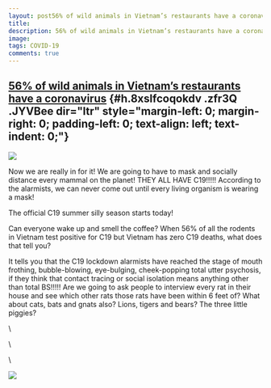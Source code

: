 ```yaml
---
layout: post56% of wild animals in Vietnam’s restaurants have a coronavirus
title: 
description: 56% of wild animals in Vietnam’s restaurants have a coronavirus
image: 
tags: COVID-19
comments: true
---
```


[56% of wild animals in Vietnam’s restaurants have a coronavirus](https://www.google.com/url?q=https%3A%2F%2Fnypost.com%2F2020%2F06%2F20%2F56-of-wild-animals-in-vietnams-restaurants-have-coronaviruses%2F&sa=D&sntz=1&usg=AFQjCNEWWDULzhrpad-zVRgKLr5rUwmnsA) {#h.8xslfcoqokdv .zfr3Q .JYVBee dir="ltr" style="margin-left: 0; margin-right: 0; padding-left: 0; text-align: left; text-indent: 0;"}
---------------------------------------------------------------------------------------------------------------------------------------------------------------------------------------------------------------------------------------------------------------

[![](https://lh4.googleusercontent.com/yNwQApQ80YYtxPg86cgyccl1hJLtaEs0oTZCNDC036U5f1Y-zIT5lsRJgEI_kJmcS5XpEc8U_VX7WGqBkiBSTar9jbiKaCaGLduAgkIlGvqdw24nGZ4=w1280)](https://www.google.com/url?q=https%3A%2F%2Fredcap.med.usc.edu%2Fsurveys%2F%3Fs%3DJ7KEL4YTKT&sa=D&sntz=1&usg=AFQjCNGgmJPVlIxKzdq9Pd16K5HC0kstRQ)

Now we are really in for it! We are going to have to mask and socially
distance every mammal on the planet! THEY ALL HAVE C19!!!!! According to
the alarmists, we can never come out until every living organism is
wearing a mask!

The official C19 summer silly season starts today!

Can everyone wake up and smell the coffee? When 56% of all the rodents
in Vietnam test positive for C19 but Vietnam has zero C19 deaths, what
does that tell you?

It tells you that the C19 lockdown alarmists have reached the stage of
mouth frothing, bubble-blowing, eye-bulging, cheek-popping total utter
psychosis, if they think that contact tracing or social isolation means
anything other than total BS!!!!! Are we going to ask people to
interview every rat in their house and see which other rats those rats
have been within 6 feet of? What about cats, bats and gnats also? Lions,
tigers and bears? The three little piggies?

\

\

\

![](https://lh3.googleusercontent.com/aBBtD43MNrJqyjXe7GUujif6wBj4Vo1dvo-vIDiT4RppzNZuC8D1RBax4yAmX4VcY9xnULjyWAy8sZMu0yOFrny7eXOmnEw0XkWE5W4yMnTBDLwny1A=w1280)
